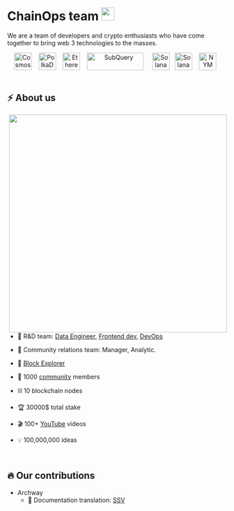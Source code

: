 # ChainOps team <img src="https://media.giphy.com/media/hvRJCLFzcasrR4ia7z/giphy.gif" width="30px"/>
We are a team of developers and crypto enthusiasts who have come together to bring web 3 technologies to the masses.&nbsp;


<div align="center">
  <img src="https://cryptologos.cc/logos/cosmos-atom-logo.svg?v=022" title="Cosmos" alt="Cosmos" width="40" height="40"/>&nbsp;
  &nbsp;
  <img src="https://cryptologos.cc/logos/polkadot-new-dot-logo.svg?v=022" title="PolkaDot" alt="PolkaDot" width="40" height="40"/>&nbsp;
  &nbsp;
  <img src="https://cryptologos.cc/logos/ethereum-eth-logo.svg?v=022" title="Ethereum" alt="Ethereum" width="40" height="40"/>&nbsp;
  &nbsp;
   <img title="SubQuery" alt="SubQuery" width="130" height="40" src="https://subquery.network/assets/logo.aead837d.png"> &nbsp;
  &nbsp;
  <img src="https://cryptologos.cc/logos/solana-sol-logo.svg?v=022" title="Solana" alt="Solana" width="40" height="40"/>
  &nbsp;
  <img src="https://cryptologos.cc/logos/near-protocol-near-logo.svg?v=022" title="Solana" alt="Solana" width="40" height="40"/>&nbsp;
  &nbsp;
 <img title="NYM" alt="NYM" width="40" height="40" src="https://yt3.ggpht.com/Ur1JUTwvKAKdNKDkYvE2jrSfsBMaSHRUO9ohObGM4qCeEMm6Dp2gxTlSFVH0MIqAqvF8JBQQ1A=s176-c-k-c0x00ffffff-no-rj">
  &nbsp;
</div>
&nbsp;

## ⚡️ About us
<img align="right" src="https://cdnb.artstation.com/p/assets/images/images/024/858/699/original/pixel-jeff-divoom.gif?1583771904" width="500"/>


  
- 🤖 R&D team: [Data Engineer](https://github.com/motiio), [Frontend dev](https://github.com/spac3unit/), [DevOps](https://github.com/arkhiiipov)

- 💬 Сommunity relations team: Manager, Analytic.

- 🔮 [Block Explorer](https://chainops-explorer-frontend.vercel.app/)

- 👥 1000 [community](https://t.me/ChainOps) members

- ⛓ 10 blockchain nodes

- 🏆 30000$ total stake

- 🎬 100+ [YouTube](https://www.youtube.com/c/ChainOpsik) videos

- 💡 100,000,000 ideas


&nbsp;
## 🔥 Our contributions
- Archway
  - 📒 Documentation translation: [SSV](http://localhost:3000/docs/ssv.network/Learn/Introduction/)

